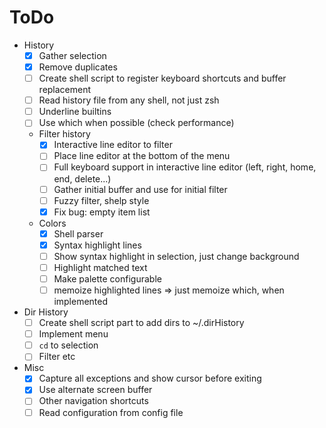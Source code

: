 # ToDo

- History
  - [x] Gather selection
  - [x] Remove duplicates
  - [ ] Create shell script to register keyboard shortcuts and buffer
        replacement
  - [ ] Read history file from any shell, not just zsh
  - [ ] Underline builtins
  - [ ] Use which when possible (check performance)
  - Filter history
    - [x] Interactive line editor to filter
    - [ ] Place line editor at the bottom of the menu
    - [ ] Full keyboard support in interactive line editor (left, right, home,
          end, delete...)
    - [ ] Gather initial buffer and use for initial filter
    - [ ] Fuzzy filter, shelp style
    - [x] Fix bug: empty item list
  - Colors
    - [x] Shell parser
    - [x] Syntax highlight lines
    - [ ] Show syntax highlight in selection, just change background
    - [ ] Highlight matched text
    - [ ] Make palette configurable
    - [ ] memoize highlighted lines => just memoize which, when implemented
- Dir History
  - [ ] Create shell script part to add dirs to ~/.dirHistory
  - [ ] Implement menu
  - [ ] `cd` to selection
  - [ ] Filter etc
- Misc
  - [x] Capture all exceptions and show cursor before exiting
  - [x] Use alternate screen buffer
  - [ ] Other navigation shortcuts
  - [ ] Read configuration from config file
